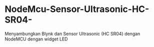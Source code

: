 # NodeMcu-Sensor-Ultrasonic-HC-SR04-
Menyambungkan Blynk dan Sensor Ultrasonic (HC SR04) dengan NodeMCU dengan widget LED

